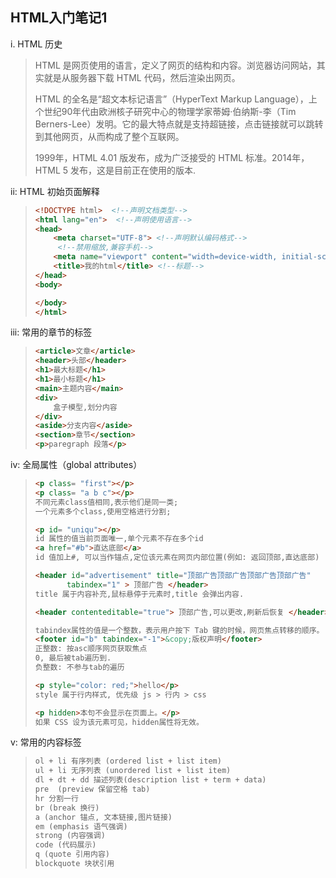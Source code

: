 ## HTML入门笔记1

i. HTML 历史

> HTML 是网页使用的语言，定义了网页的结构和内容。浏览器访问网站，其实就是从服务器下载 HTML 代码，然后渲染出网页。
>
> HTML 的全名是“超文本标记语言”（HyperText Markup Language），上个世纪90年代由欧洲核子研究中心的物理学家蒂姆·伯纳斯-李（Tim Berners-Lee）发明。它的最大特点就是支持超链接，点击链接就可以跳转到其他网页，从而构成了整个互联网。
>
> 1999年，HTML 4.01 版发布，成为广泛接受的 HTML 标准。2014年，HTML 5 发布，这是目前正在使用的版本.

ii: HTML 初始页面解释

> ``` html
> <!DOCTYPE html>  <!--声明文档类型-->
> <html lang="en">  <!--声明使用语言-->
> <head>
>     <meta charset="UTF-8"> <!--声明默认编码格式-->
>      <!--禁用缩放,兼容手机-->
>     <meta name="viewport" content="width=device-width, initial-scale=1.0">
>     <title>我的html</title> <!--标题-->
> </head>
> <body>
> 
> </body>
> </html>
> ```
>
> 

iii: 常用的章节的标签

> ```html
> <article>文章</article>
> <header>头部</header>
> <h1>最大标题</h1>
> <h1>最小标题</h1>
> <main>主题内容</main>
> <div>
>     盒子模型,划分内容
> </div>
> <aside>分支内容</aside>
> <section>章节</section>
> <p>paregraph 段落</p>
> ```

iv: 全局属性（global attributes）

>```html
><p class= "first"></p>
><p class= "a b c"></p>
>不同元素class值相同,表示他们是同一类;
>一个元素多个class,使用空格进行分割;
>```
>
>```html
><p id= "uniqu"></p> 
>id 属性的值当前页面唯一,单个元素不存在多个id
><a href="#b">直达底部</a>
>id 值加上#, 可以当作锚点,定位该元素在网页内部位置(例如: 返回顶部,直达底部)
>```
>
>```html
><header id="advertisement" title="顶部广告顶部广告顶部广告顶部广告"
>        tabindex="1" > 顶部广告 </header>
>title 属于内容补充,鼠标悬停于元素时,title 会弹出内容.
>```
>
>```html
><header contenteditable="true"> 顶部广告,可以更改,刷新后恢复 </header>
>```
>
>```html
>tabindex属性的值是一个整数，表示用户按下 Tab 键的时候，网页焦点转移的顺序。
><footer id="b" tabindex="-1">&copy;版权声明</footer>
>正整数: 按asc顺序网页获取焦点
>0, 最后被tab遍历到.
>负整数: 不参与tab的遍历
>```
>
>```html
><p style="color: red;">hello</p>
>style 属于行内样式, 优先级 js > 行内 > css
>```
>
>```html
><p hidden>本句不会显示在页面上。</p>
>如果 CSS 设为该元素可见，hidden属性将无效。
>```

v: 常用的内容标签

>```html
>ol + li 有序列表 (ordered list + list item)
>ul + li 无序列表 (unordered list + list item)
>dl + dt + dd 描述列表(description list + term + data)
>pre  (preview 保留空格 tab)
>hr 分割一行
>br (break 换行)
>a (anchor 锚点, 文本链接,图片链接)
>em (emphasis 语气强调)
>strong (内容强调)
>code (代码展示)
>q (quote 引用内容)
>blockquote 块状引用
>```
>
>